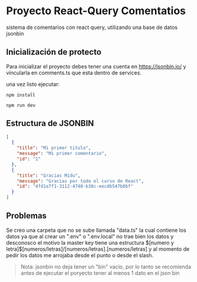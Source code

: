 # Proyecto React-Query Comentatios

sistema de comentarios con react query, utilizando una base de datos jsonbin

## Inicialización de protecto
Para inicializar el proyecto debes tener una cuenta en https://jsonbin.io/ y vincularla en comments.ts que esta dentro de services.

una vez listo ejecutar:

 `npm install`

 `npm run dev`

## Estructura de JSONBIN

```json
[
  {
    "title": "Mi primer titulo",
    "message": "Mi primer comentario",
    "id": "1"
  },
  {
    "title": "Gracias Midu",
    "message": "Gracias por todo el curso de React",
    "id": "4fd1e7f1-3112-4740-b38c-eecdb547b0bf"
  }
]
```

## Problemas

Se creo una carpeta que no se sube llamada "data.ts" la cual contiene los datos ya que al crear un ".env" o ".env.local" no trae bien los datos y desconosco el motivo la master key tiene una estructura \$[numero y letra]\$[numeros/letras]/[numeros/letras].[numeros/letras] y al momento de pedir los datos me arrojaba desde el punto o desde el slash.

> Nota: jsonbin no deja tener un "bin" vacio, por lo tanto se recomienda antes de ejecutar el poryecto tener al menos 1 dato en el json bin
